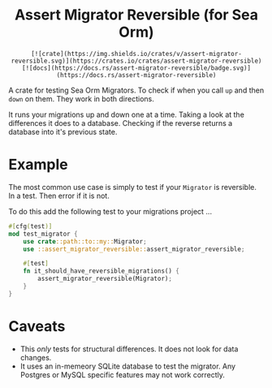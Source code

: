 <div align="center">
    <h1>Assert Migrator Reversible (for Sea Orm)</h1>

    [![crate](https://img.shields.io/crates/v/assert-migrator-reversible.svg)](https://crates.io/crates/assert-migrator-reversible)
    [![docs](https://docs.rs/assert-migrator-reversible/badge.svg)](https://docs.rs/assert-migrator-reversible)
</div>

A crate for testing Sea Orm Migrators. To check if when you call `up` and then `down` on them. They work in both directions.

It runs your migrations up and down one at a time. Taking a look at the differences it does to a database. Checking if the reverse returns a database into it's previous state.

# Example

The most common use case is simply to test if your `Migrator` is reversible.
In a test. Then error if it is not.

To do this add the following test to your migrations project ...

```rust
#[cfg(test)]
mod test_migrator {
    use crate::path::to::my::Migrator;
    use ::assert_migrator_reversible::assert_migrator_reversible;

    #[test]
    fn it_should_have_reversible_migrations() {
        assert_migrator_reversible(Migrator);
    }
}
```

# Caveats

 * This *only* tests for structural differences. It does not look for data changes.
 * It uses an in-memeory SQLite database to test the migrator. Any Postgres or MySQL specific features may not work correctly.
